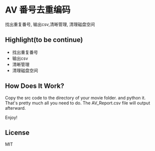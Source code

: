 AV 番号去重编码
=========================

找出重复番号, 输出csv,清晰管理, 清理磁盘空间

## Highlight(to be continue)

- 找出重复番号
- 输出csv
- 清晰管理
- 清理磁盘空间

## How Does It Work?

Copy the src code to the directory of your movie folder. and python it. That's pretty much all you need to do.
The AV_Report.csv file will output afterward.

Enjoy!

## License

MIT